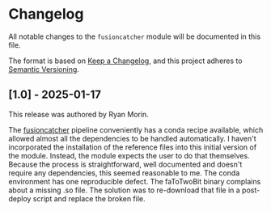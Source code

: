# Changelog

All notable changes to the `fusioncatcher` module will be documented in this file.

The format is based on [Keep a Changelog](https://keepachangelog.com/en/1.0.0/),
and this project adheres to [Semantic Versioning](https://semver.org/spec/v2.0.0.html).

## [1.0] - 2025-01-17

This release was authored by Ryan Morin.

The [fusioncatcher](https://github.com/ndaniel/fusioncatcher/tree/master) pipeline conveniently has a conda recipe available, which allowed almost all the dependencies to be handled automatically. I haven't incorporated the installation of the reference files into this initial version of the module. Instead, the module expects the user to do that themselves. Because the process is straightforward, well documented and doesn't require any dependencies, this seemed reasonable to me.
The conda environment has one reproducible defect. The faToTwoBit binary complains about a missing .so file. The solution was to re-download that file in a post-deploy script and replace the broken file. 
